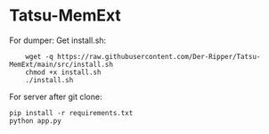 # Tatsu-MemExt

For dumper:
    Get install.sh:

        wget -q https://raw.githubusercontent.com/Der-Ripper/Tatsu-MemExt/main/src/install.sh
        chmod +x install.sh
        ./install.sh
    
For server after git clone:

    pip install -r requirements.txt
    python app.py
